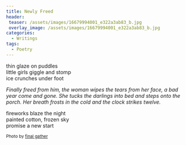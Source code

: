 ```yaml
---
title: Newly Freed
header:
 teaser: /assets/images/16679994001_e322a3ab83_b.jpg
 overlay_image: /assets/images/16679994001_e322a3ab83_b.jpg
categories:
  - Writings
tags:
  - Poetry
---
```

thin glaze on puddles  
 little girls giggle and stomp  
 ice crunches under foot

*Finally freed from him, the woman wipes the tears from her face, a bad year come and gone. She tucks the darlings into bed and steps onto the porch. Her breath frosts in the cold and the clock strikes twelve.*

fireworks blaze the night  
 painted cotton, frozen sky  
 promise a new start

<small>Photo by <a href="http://www.flickr.com/photos/23629083@N03/16679994001">final gather</a></small>
